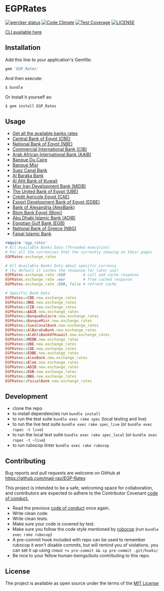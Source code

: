 # EGPRates
[![wercker status](https://app.wercker.com/status/d6ca4529f0d563e82898ace1f2b3de25/s/master "wercker status")](https://app.wercker.com/project/byKey/d6ca4529f0d563e82898ace1f2b3de25)
[![Code Climate](https://codeclimate.com/github/mad-raz/EGP-Rates/badges/gpa.svg)](https://codeclimate.com/github/mad-raz/EGP-Rates)
[![Test Coverage](https://codeclimate.com/github/mad-raz/EGP-Rates/badges/coverage.svg)](https://codeclimate.com/github/mad-raz/EGP-Rates/coverage)
[![LICENSE](https://img.shields.io/badge/licence-MIT-blue.svg)](/LICENSE.md)

[CLI available here](https://github.com/mad-raz/EGP-Rates-CLI)

## Installation

Add this line to your application's Gemfile:
```ruby
gem 'EGP_Rates'
```
And then execute:
```sh
$ bundle
```
Or install it yourself as:
```sh
$ gem install EGP_Rates
```

## Usage
- [Get all the available banks rates](/lib/egp_rates.rb)
- [Central Bank of Egypt (CBE)](/lib/egp_rates/cbe.rb)
- [National Bank of Egypt (NBE)](/lib/egp_rates/nbe.rb)
- [Commercial International Bank (CIB)](/lib/egp_rates/cib.rb)
- [Arab African International Bank (AAIB)](/lib/egp_rates/aaib.rb)
- [Banque Du Caire](/lib/egp_rates/banque_du_caire.rb)
- [Banque Misr](/lib/egp_rates/banque_misr.rb)
- [Suez Canal Bank](/lib/egp_rates/suez_canal_bank.rb)
- [Al Baraka Bank](/lib/egp_rates/al_baraka_bank.rb)
- [Al Ahli Bank of Kuwait](/lib/egp_rates/al_ahli_bank_of_kuwait.rb)
- [Misr Iran Development Bank (MIDB)](/lib/egp_rates/midb.rb)
- [The United Bank of Egypt (UBE)](/lib/egp_rates/ube.rb)
- [Crédit Agricole Egypt (CAE)](/lib/egp_rates/cae.rb)
- [Export Development Bank of Egypt (EDBE)](/lib/egp_rates/edbe.rb)
- [Bank of Alexandria (AlexBank)](/lib/egp_rates/alex_bank.rb)
- [Blom Bank Egypt (Blom)](/lib/egp_rates/blom.rb)
- [Abu Dhabi Islamic Bank (ADIB)](/lib/egp_rates/adib.rb)
- [Egyptian Gulf Bank (EGB)](/lib/egp_rates/egb.rb)
- [National Bank of Greece (NBG)](/lib/egp_rates/nbg.rb)
- [Faisal Islamic Bank](/lib/egp_rates/faisal_bank.rb)

```rb
require 'egp_rates'
# All Available Banks Data (Threaded execution)
# For all the currencies that the currently showing on their pages
EGPRates.exchange_rates

# All Available Banks Data about specific currency
# (by default it caches the response for later use)
EGPRates.exchange_rate :USD        # call and cache response
EGPRates.exchange_rate :eur        # from cached response
EGPRates.exchange_rate :EUR, false # refresh cache

# Specific Bank Data
EGPRates::CBE.new.exchange_rates
EGPRates::NBE.new.exchange_rates
EGPRates::CIB.new.exchange_rates
EGPRates::AAIB.new.exchange_rates
EGPRates::BanqueDuCaire.new.exchange_rates
EGPRates::BanqueMisr.new.exchange_rates
EGPRates::SuezCanalBank.new.exchange_rates
EGPRates::AlBarakaBank.new.exchange_rates
EGPRates::AlAhliBankOfKuwait.new.exchange_rates
EGPRates::MIDB.new.exchange_rates
EGPRates::UBE.new.exchange_rates
EGPRates::CAE.new.exchange_rates
EGPRates::EDBE.new.exchange_rates
EGPRates::AlexBank.new.exchange_rates
EGPRates::Blom.new.exchange_rates
EGPRates::ADIB.new.exchange_rates
EGPRates::EGB.new.exchange_rates
EGPRates::NBG.new.exchange_rates
EGPRates::FaisalBank.new.exchange_rates
```

## Development
- clone the repo
- to install dependencies run `bundle install`
- to run the test suite `bundle exec rake spec` (local testing and live)
- to run the live test suite `bundle exec rake spec_live`
  (or `bundle exec rspec -t live`)
- to run the local test suite `bundle exec rake spec_local`
  (or `bundle exec rspec -t ~live`)
- to run rubocop linter `bundle exec rake rubocop`

## Contributing

Bug reports and pull requests are welcome on GitHub at
https://github.com/mad-raz/EGP-Rates

This project is intended to be a safe,
welcoming space for collaboration,
and contributors are expected to adhere to the
Contributor Covenant [code of conduct.](/CODE_OF_CONDUCT.md)

- Read the previous [code of conduct](/CODE_OF_CONDUCT.md) once again.
- Write clean code.
- Write clean tests.
- Make sure your code is covered by test.
- Make sure you follow the code style mentioned by
[rubocop](http://batsov.com/rubocop/) (run `bundle exec rake rubocop`)
- A pre-commit hook included with repo can be used to remember rubocop
it won't disable commits, but will remind you of violations.
you can set it up using `chmod +x pre-commit && cp pre-commit .git/hooks/`
- Be nice to your fellow human-beings/bots contributing to this repo.

## License

The project is available as open source under the terms of the
[MIT License](/LICENSE.md)
